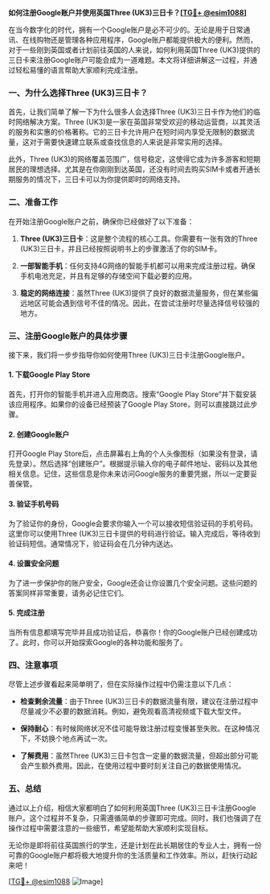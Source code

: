 **如何注册Google账户并使用英国Three (UK3)三日卡？[[TG💪+ @esim1088](https://t.me/s/esim1088)]**

在当今数字化的时代，拥有一个Google账户是必不可少的。无论是用于日常通讯、在线购物还是管理各种应用程序，Google账户都能提供极大的便利。然而，对于一些刚到英国或者计划前往英国的人来说，如何利用英国Three (UK3)提供的三日卡来注册Google账户可能会成为一道难题。本文将详细讲解这一过程，并通过轻松易懂的语言帮助大家顺利完成注册。

### 一、为什么选择Three (UK3)三日卡？

首先，让我们简单了解一下为什么很多人会选择Three (UK3)三日卡作为他们的临时网络解决方案。Three (UK3)是一家在英国非常受欢迎的移动运营商，以其灵活的服务和实惠的价格著称。它的三日卡允许用户在短时间内享受无限制的数据流量，这对于需要快速建立联系或查找信息的人来说是非常实用的选择。

此外，Three (UK3)的网络覆盖范围广，信号稳定，这使得它成为许多游客和短期居民的理想选择。尤其是在你刚刚到达英国，还没有时间去购买SIM卡或者开通长期服务的情况下，三日卡可以为你提供即时的网络支持。

### 二、准备工作

在开始注册Google账户之前，确保你已经做好了以下准备：

1. **Three (UK3)三日卡**：这是整个流程的核心工具。你需要有一张有效的Three (UK3)三日卡，并且已经按照说明书上的步骤激活了你的SIM卡。
   
2. **一部智能手机**：任何支持4G网络的智能手机都可以用来完成注册过程。确保手机电池充足，并且有足够的存储空间下载必要的应用。

3. **稳定的网络连接**：虽然Three (UK3)提供了良好的数据流量服务，但在某些偏远地区可能会遇到信号不佳的情况。因此，在尝试注册时尽量选择信号较强的地方。

### 三、注册Google账户的具体步骤

接下来，我们将一步步指导你如何使用Three (UK3)三日卡注册Google账户。

#### 1. 下载Google Play Store

首先，打开你的智能手机并进入应用商店。搜索“Google Play Store”并下载安装该应用程序。如果你的设备已经预装了Google Play Store，则可以直接跳过此步骤。

#### 2. 创建Google账户

打开Google Play Store后，点击屏幕右上角的个人头像图标（如果没有登录，请先登录）。然后选择“创建账户”。根据提示输入你的电子邮件地址、密码以及其他相关信息。记住，这些信息是你未来访问Google服务的重要凭据，所以一定要妥善保管。

#### 3. 验证手机号码

为了验证你的身份，Google会要求你输入一个可以接收短信验证码的手机号码。这里你可以使用Three (UK3)三日卡提供的号码进行验证。输入完成后，等待收到验证码短信。通常情况下，验证码会在几分钟内送达。

#### 4. 设置安全问题

为了进一步保护你的账户安全，Google还会让你设置几个安全问题。这些问题的答案同样非常重要，请务必记住它们。

#### 5. 完成注册

当所有信息都填写完毕并且成功验证后，恭喜你！你的Google账户已经创建成功了。此时，你可以开始探索Google的各种功能和服务了。

### 四、注意事项

尽管上述步骤看起来简单明了，但在实际操作过程中仍需注意以下几点：

- **检查剩余流量**：由于Three (UK3)三日卡的数据流量有限，建议在注册过程中尽量减少不必要的数据消耗。例如，避免观看高清视频或下载大型文件。
  
- **保持耐心**：有时候网络状况不佳可能导致注册过程变慢甚至失败。在这种情况下，不妨换个地点再试一次。

- **了解费用**：虽然Three (UK3)三日卡包含一定量的数据流量，但超出部分可能会产生额外费用。因此，在使用过程中要时刻关注自己的数据使用情况。

### 五、总结

通过以上介绍，相信大家都明白了如何利用英国Three (UK3)三日卡注册Google账户。这个过程并不复杂，只需遵循简单的步骤即可完成。同时，我们也强调了在操作过程中需要注意的一些细节，希望能帮助大家顺利实现目标。

无论你是即将前往英国旅行的学生，还是计划在此长期居住的专业人士，拥有一份可靠的Google账户都将极大地提升你的生活质量和工作效率。所以，赶快行动起来吧！

[[TG💪+ @esim1088](https://t.me/s/esim1088) ![Image](https://i.postimg.cc/4NQfJmqS/Snipaste-2025-05-13-00-14-12.png)]